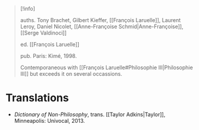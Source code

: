 >[!info]
>
>auths. Tony Brachet, Gilbert Kieffer, [[François Laruelle]], Laurent Leroy, Daniel Nicolet, [[Anne-Françoise Schmid|Anne-Françoise]], [[Serge Valdinoci]]
>
>ed. [[François Laruelle]]
>
>pub. Paris: Kimé, 1998.
>
>Contemporaneous with [[François Laruelle#Philosophie III|Philosophie III]] but exceeds it on several occassions.

# Translations

* _Dictionary of Non-Philosophy_, trans. [[Taylor Adkins|Taylor]], Minneapolis: Univocal, 2013.
